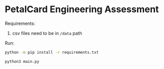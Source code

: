 # PetalCard Engineering Assessment

Requirements:

1. csv files need to be in `/data` path

Run:

```sh
python -m pip install -r requirements.txt
```

```sh 
python3 main.py
```